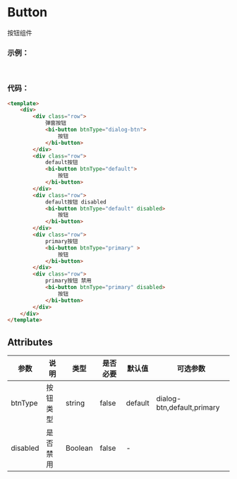 # Button
按钮组件

### 示例：
<br />
<testButton/>

### 代码：

```html
<template>
    <div>
        <div class="row">
            弹窗按钮
            <bi-button btnType="dialog-btn">
                按钮
            </bi-button>
        </div>
        <div class="row">
            default按钮
            <bi-button btnType="default">
                按钮
            </bi-button>
        </div>
        <div class="row">
            default按钮 disabled
            <bi-button btnType="default" disabled>
                按钮
            </bi-button>
        </div>
        <div class="row">
            primary按钮
            <bi-button btnType="primary" >
                按钮
            </bi-button>
        </div>
        <div class="row">
            primary按钮 禁用
            <bi-button btnType="primary" disabled>
                按钮
            </bi-button>
        </div>
    </div>
</template>
```

## Attributes
|  参数  | 说明   | 类型          | 是否必要  | 默认值     | 可选参数                  |
|  ----  |------|-------------|-------|---------|-----------------------|
| btnType  | 按钮类型 | string      | false | default | dialog-btn,default,primary |
| disabled  | 是否禁用 | Boolean     | false | -       |                       |
